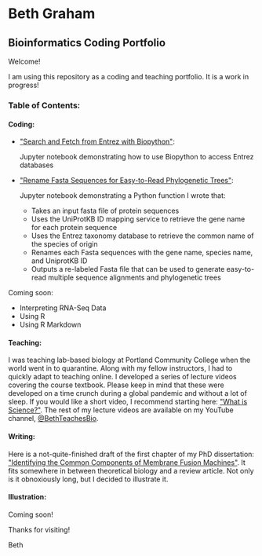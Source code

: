 # Beth Graham
## Bioinformatics Coding Portfolio

Welcome!

I am using this repository as a coding and teaching portfolio. It is a work in progress!

### Table of Contents:

#### Coding:

- ["Search and Fetch from Entrez with Biopython"](https://github.com/bmarieg/Beth-Graham-Coding-Portfolio/blob/949dabb60c34dfda469bd6fc058f8b454cc93471/Search%20and%20fetch%20from%20Entrez%20with%20Biopython.ipynb):

  Jupyter notebook demonstrating how to use Biopython to access Entrez databases

- ["Rename Fasta Sequences for Easy-to-Read Phylogenetic Trees"](https://github.com/bmarieg/Beth-Graham-Coding-Portfolio/blob/949dabb60c34dfda469bd6fc058f8b454cc93471/Renaming%20Fasta%20sequences%20for%20easy-to-read%20phylogenetic%20trees.ipynb):

  Jupyter notebook demonstrating a Python function I wrote that:
    - Takes an input fasta file of protein sequences
    - Uses the UniProtKB ID mapping service to retrieve the gene name for each protein sequence
    - Uses the Entrez taxonomy database to retrieve the common name of the species of origin
    - Renames each Fasta sequences with the gene name, species name, and UniprotKB ID
    - Outputs a re-labeled Fasta file that can be used to generate easy-to-read multiple sequence alignments and phylogenetic trees

Coming soon:
- Interpreting RNA-Seq Data
- Using R
- Using R Markdown

#### Teaching:

I was teaching lab-based biology at Portland Community College when the world went in to quarantine. Along with my fellow instructors, I had to quickly adapt to teaching online. I developed a series of lecture videos covering the course textbook. Please keep in mind that these were developed on a time crunch during a global pandemic and without a lot of sleep. If you would like a short video, I recommend starting here: ["What is Science?"](https://youtu.be/r9BNrgbtHKU). The rest of my lecture videos are available on my YouTube channel, [@BethTeachesBio](https://www.youtube.com/channel/UCIcvnv_qJ68ERMucXHt-dXg).

#### Writing:

Here is a not-quite-finished draft of the first chapter of my PhD dissertation: ["Identifying the Common Components of Membrane Fusion Machines"](https://docs.google.com/document/d/1bUYGTsRMB0lVJzBC3nTN7hvt32DH5XRr/edit?usp=sharing&ouid=118309257677713383248&rtpof=true&sd=true). It fits somewhere in between theoretical biology and a review article. Not only is it obnoxiously long, but I decided to illustrate it.



#### Illustration:

Coming soon!

Thanks for visiting!

Beth
